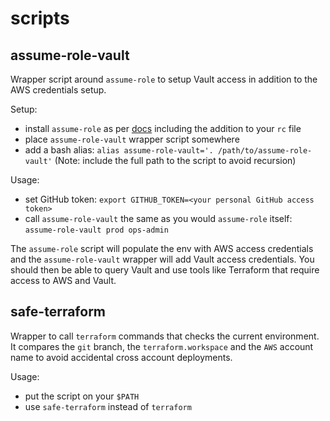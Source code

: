 # scripts

## assume-role-vault
Wrapper script around `assume-role` to setup Vault access in addition to the AWS credentials setup.

Setup:
- install `assume-role` as per [docs](https://github.com/coinbase/assume-role) including the addition to your `rc` file
- place `assume-role-vault` wrapper script somewhere
- add a bash alias: `alias assume-role-vault='. /path/to/assume-role-vault'` (Note: include the full path to the script to avoid recursion)

Usage:
- set GitHub token: `export GITHUB_TOKEN=<your personal GitHub access token>`
- call `assume-role-vault` the same as you would `assume-role` itself: `assume-role-vault prod ops-admin`

The `assume-role` script will populate the env with AWS access credentials and the `assume-role-vault` wrapper will add Vault access credentials. You should then be able to query Vault and use tools like Terraform that require access to AWS and Vault.

## safe-terraform
Wrapper to call `terraform` commands that checks the current environment. It compares the `git` branch, the `terraform.workspace` and the `AWS` account name to avoid accidental cross account deployments.

Usage:
- put the script on your `$PATH`
- use `safe-terraform` instead of `terraform`
